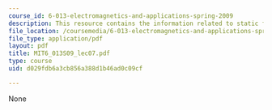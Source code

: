 ```yaml
---
course_id: 6-013-electromagnetics-and-applications-spring-2009
description: This resource contains the information related to static fields.
file_location: /coursemedia/6-013-electromagnetics-and-applications-spring-2009/d029fdb6a3cb856a388d1b46ad0c09cf_MIT6_013S09_lec07.pdf
file_type: application/pdf
layout: pdf
title: MIT6_013S09_lec07.pdf
type: course
uid: d029fdb6a3cb856a388d1b46ad0c09cf

---
```

None